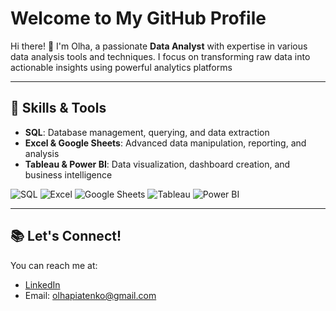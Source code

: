 # Welcome to My GitHub Profile

Hi there! 👋 I'm Olha, a passionate **Data Analyst** with expertise in various data analysis tools and techniques. I focus on transforming raw data into actionable insights using powerful analytics platforms

---

## 🚀 Skills & Tools

- **SQL**: Database management, querying, and data extraction
- **Excel & Google Sheets**: Advanced data manipulation, reporting, and analysis
- **Tableau & Power BI**: Data visualization, dashboard creation, and business intelligence

![SQL](https://img.shields.io/badge/SQL-0078D4?style=flat&logo=sql&logoColor=white)
![Excel](https://img.shields.io/badge/Excel-217346?style=flat&logo=microsoft-excel&logoColor=white)
![Google Sheets](https://img.shields.io/badge/Google%20Sheets-34A853?style=flat&logo=google-sheets&logoColor=white)
![Tableau](https://img.shields.io/badge/Tableau-E97627?style=flat&logo=tableau&logoColor=white)
![Power BI](https://img.shields.io/badge/Power%20BI-F2C811?style=flat&logo=powerbi&logoColor=white)  

---

## 📚 Let's Connect!

You can reach me at:
- [LinkedIn](https://www.linkedin.com/in/olha-piatenko/)
- Email: olhapiatenko@gmail.com

